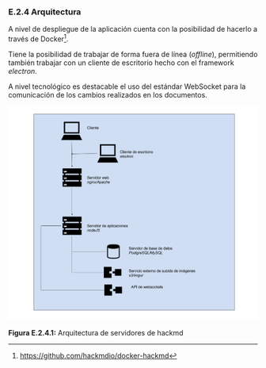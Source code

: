 ### E.2.4 Arquitectura

A nivel de despliegue de la aplicación cuenta con la posibilidad de hacerlo a través de Docker[^1]. 

Tiene la posibilidad de trabajar de forma fuera de línea (*offline*), permitiendo también trabajar con un cliente de escritorio hecho con el framework *electron*. 

A nivel tecnológico es destacable el uso del estándar WebSocket para la comunicación de los cambios realizados en los documentos. 

![image alt text](image_1.png)

**Figura E.2.4.1:** Arquitectura de servidores de hackmd

[^1]: https://github.com/hackmdio/docker-hackmd
